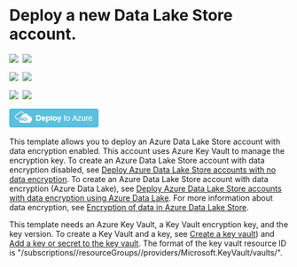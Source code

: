 # Deploy a new Data Lake Store account.

<IMG SRC="https://azurequickstartsservice.blob.core.windows.net/badges/101-data-lake-store-encryption-key-vault/PublicLastTestDate.svg" />&nbsp;
<IMG SRC="https://azurequickstartsservice.blob.core.windows.net/badges/101-data-lake-store-encryption-key-vault/PublicDeployment.svg" />&nbsp;

<IMG SRC="https://azurequickstartsservice.blob.core.windows.net/badges/101-data-lake-store-encryption-key-vault/FairfaxLastTestDate.svg" />&nbsp;
<IMG SRC="https://azurequickstartsservice.blob.core.windows.net/badges/101-data-lake-store-encryption-key-vault/FairfaxDeployment.svg" />&nbsp;

<IMG SRC="https://azurequickstartsservice.blob.core.windows.net/badges/101-data-lake-store-encryption-key-vault/BestPracticeResult.svg" />&nbsp;
<IMG SRC="https://azurequickstartsservice.blob.core.windows.net/badges/101-data-lake-store-encryption-key-vault/CredScanResult.svg" />&nbsp;

<a href="https://portal.azure.com/#create/Microsoft.Template/uri/https%3A%2F%2Fraw.githubusercontent.com%2FAzure%2Fazure-quickstart-templates%2Fmaster%2F101-data-lake-store-encryption-key-vault%2Fazuredeploy.json" target="_blank">
    <img src="https://raw.githubusercontent.com/Azure/azure-quickstart-templates/master/1-CONTRIBUTION-GUIDE/images/deploytoazure.png"/>
</a>

This template allows you to deploy an Azure Data Lake Store account with data encryption enabled. This account uses Azure Key Vault to manage the encryption key. To create an Azure Data Lake Store account with data encryption disabled, see [Deploy Azure Data Lake Store accounts with no data encryption](https://azure.microsoft.com/resources/templates/101-data-lake-store-no-encryption/). To create an Azure Data Lake Store account with data encryption (Azure Data Lake), see [Deploy Azure Data Lake Store accounts with data encryption using Azure Data Lake](https://azure.microsoft.com/resources/templates/101-data-lake-store-encryption-adls/). For more information about data encryption, see [Encryption of data in Azure Data Lake Store](https://docs.microsoft.com/azure/data-lake-store/data-lake-store-encryption).

This template needs an Azure Key Vault, a Key Vault encryption key, and the key version. To create a Key Vault and a key, see [Create a key vault](https://docs.microsoft.com/azure/key-vault/key-vault-get-started.md#vault)) and [Add a key or secret to the key vault](https://docs.microsoft.com/azure/key-vault/key-vault-get-started#add). The format of the key vault resource ID is "/subscriptions/<SubscriptionID>/resourceGroups/<ResourceGroupName>/providers/Microsoft.KeyVault/vaults/<KeyVaultName>". 


